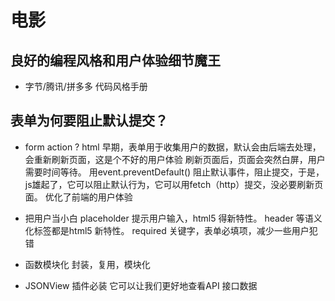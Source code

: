 # 电影

## 良好的编程风格和用户体验细节魔王
  - 字节/腾讯/拼多多 代码风格手册 



## 表单为何要阻止默认提交？
  - form action ?
    html 早期，表单用于收集用户的数据，默认会由后端去处理，会重新刷新页面，这是个不好的用户体验
    刷新页面后，页面会突然白屏，用户需要时间等待。
    用event.preventDefault() 阻止默认事件，阻止提交，于是，js雄起了，它可以阻止默认行为，它可以用fetch（http）提交，没必要刷新页面。
    优化了前端的用户体验
  - 把用户当小白 
    placeholder 提示用户输入，html5 得新特性。
    header 等语义化标签都是html5 新特性。
    required 关键字，表单必填项，减少一些用户犯错

  - 函数模块化
    封装，复用，模块化
  - JSONView 插件必装 它可以让我们更好地查看API 接口数据

 
